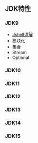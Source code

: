 ## JDK特性

### JDK9

- [Jshell详解](https://www.cnblogs.com/IcanFixIt/p/7199108.html)
- 模块化
- 集合
- Stream
- Optional

### JDK10

### JDK11

### JDK12

### JDK13

### JDK14

### JDK15
